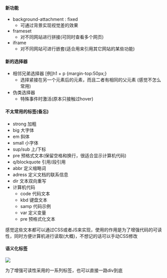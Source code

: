 

#### 新功能

* background-attachment : fixed 
  * 可通过背景实现视觉差的效果
* frameset
  * 对不同网站进行拼接(可同时查看多个网页)   
* iframe
  * 对不同网站可进行嵌套(适合用来引用其它网站的某些功能)



#### 新的选择器

* 相邻兄弟选择器    [例]h1 + p {margin-top:50px;}
  * 选择紧接在另一个元素后的元素，而且二者有相同的父元素 (感觉不怎么常用)
* 伪类选择器    
  * 特殊事件时激活(原本只接触过hover)

#### 不太常用的标签(备忘)

* strong	加粗
* big          大字体
* em          斜体
* small      小字体
* sup/sub 上/下标
* pre          预格式文本(保留空格和换行，很适合显示计算机代码)
* q/blockquote   引用/段引用
* abbr        定义缩略词
* adress    定义文档的联系信息
* dir           文本双向重写
* 计算机代码
  * code   代码文本
  * kbd     键盘文本
  * samp  代码示例
  * var       定义变量
  * pre       预格式化文本

感觉这些文本都可以通过CSS或者JS来实现，使用的作用是为了增强代码的可读性，同时方便计算机进行读取(大概)，不想记的话可以手动CSS修改

#### 语义化标签

![](https://www.w3school.com.cn/i/ct_sem_elements.png)

为了增强可读性采用的一系列标签，也可以直接一路div到底